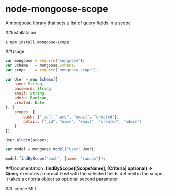 # node-mongoose-scope
A mongoose library that sets a list of query fields in a scope

##Installataion
```SH
$ npm install mongoose-scope
```

##Usage
```Javascript
var mongoose = require("mongoose");
var Schema   = mongoose.Schema;
var scope    = require("mongoose-scope");

var User = new Schema({
	name: String,
	password: String,
	email: String,
	admin: Boolean,
	created: Date
}, {
	scopes: {
		bash: ["_id", "name", "email", "created"],
		detail: ["_id", "name", "email", "created", "admin"]
	}
});

User.plugin(scope);

var model = mongoose.model("User" User);

model.findByScope("bash", {name: "random"});
```

##Documentation
**.findByScope([ScopeName], [Criteria] optional) => Query**
executes a normal `find` with the selected fields defined in the scope, it takes a criteria object as optional second parameter

##License
MIT